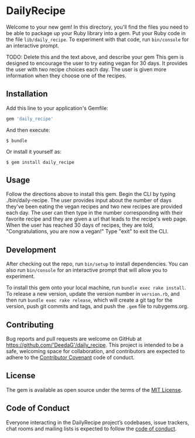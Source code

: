 # DailyRecipe

Welcome to your new gem! In this directory, you'll find the files you need to be able to package up your Ruby library into a gem. Put your Ruby code in the file `lib/daily_recipe`. To experiment with that code, run `bin/console` for an interactive prompt.

TODO: Delete this and the text above, and describe your gem
 This gem is designed to encourage the user to try eating vegan for 30 days.  It provides the user with two recipe choices each day.  The user is given more information when they choose one of the recipes.

## Installation

Add this line to your application's Gemfile:

```ruby
gem 'daily_recipe'
```

And then execute:

    $ bundle

Or install it yourself as:

    $ gem install daily_recipe

## Usage

Follow the directions above to install this gem.  Begin the CLI by typing ./bin/daily-recipe.  The user provides input about the number of days they've been eating the vegan recipes and two new recipes are provided each day.  The user can then type in the number corresponding with their favorite recipe and they are given a url that leads to the recipe's web page.  When the user has reached 30 days of recipes, they are told, "Congratulations, you are now a vegan!"  Type "exit" to exit the CLI.

## Development

After checking out the repo, run `bin/setup` to install dependencies. You can also run `bin/console` for an interactive prompt that will allow you to experiment.

To install this gem onto your local machine, run `bundle exec rake install`. To release a new version, update the version number in `version.rb`, and then run `bundle exec rake release`, which will create a git tag for the version, push git commits and tags, and push the `.gem` file to rubygems.org.

## Contributing

Bug reports and pull requests are welcome on GitHub at https://github.com/'DeedaG'/daily_recipe. This project is intended to be a safe, welcoming space for collaboration, and contributors are expected to adhere to the [Contributor Covenant](http://contributor-covenant.org) code of conduct.

## License

The gem is available as open source under the terms of the [MIT License](https://opensource.org/licenses/MIT).

## Code of Conduct

Everyone interacting in the DailyRecipe project’s codebases, issue trackers, chat rooms and mailing lists is expected to follow the [code of conduct](https://github.com/'DeedaG'/daily_recipe/blob/master/CODE_OF_CONDUCT.md).
